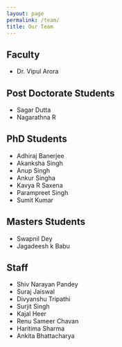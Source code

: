 ```yaml
---
layout: page
permalink: /team/
title: Our Team
---
```

## Faculty
- Dr. Vipul Arora

## Post Doctorate Students
- Sagar Dutta
- Nagarathna R

## PhD Students
- Adhiraj Banerjee
- Akanksha Singh
- Anup Singh
- Ankur Singha
- Kavya R Saxena
- Parampreet Singh
- Sumit Kumar

## Masters Students
- Swapnil Dey
- Jagadeesh k Babu

## Staff
- Shiv Narayan Pandey
- Suraj Jaiswal
- Divyanshu Tripathi
- Surjit Singh
- Kajal Heer
- Renu Sameer Chavan
- Haritima Sharma
- Ankita Bhattacharya